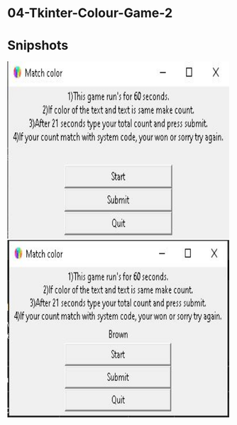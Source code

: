 # 04-Tkinter-Colour-Game-2
# Snipshots
<img src="01.jpg" width="500" height="400">
<img src="02.jpg" width="500" height="400">
